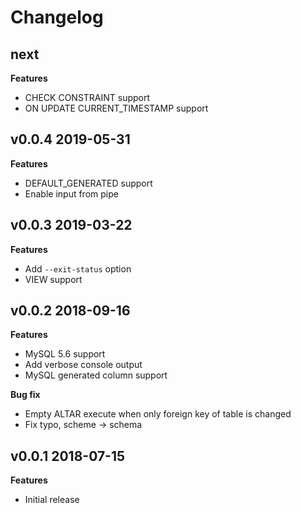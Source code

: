 # Changelog

## next

**Features**

- CHECK CONSTRAINT support
- ON UPDATE CURRENT_TIMESTAMP support

## v0.0.4 2019-05-31

**Features**

- DEFAULT_GENERATED support
- Enable input from pipe

## v0.0.3 2019-03-22

**Features**

- Add `--exit-status` option
- VIEW support

## v0.0.2 2018-09-16

**Features**

- MySQL 5.6 support
- Add verbose console output
- MySQL generated column support

**Bug fix**

- Empty ALTAR execute when only foreign key of table is changed
- Fix typo, scheme -> schema

## v0.0.1 2018-07-15

**Features**

- Initial release

